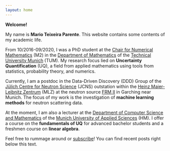 ```yaml
---
layout: home
---
```


**Welcome!**

My name is **Mario Teixeira Parente**.
This website contains some contents of my academic life.

From 10/2016-09/2020, I was a PhD student at the [Chair for Numerical Mathematics](https://www-m2.ma.tum.de/bin/view/Allgemeines/WebHomeEN) (M2) in the [Department of Mathematics](https://www.ma.tum.de/en) of the [Technical University Munich](https://www.tum.de/en) (TUM).
My research focus lied on **Uncertainty Quantification** (UQ), a field from applied mathematics using tools from statistics, probability theory, and numerics.

Currently, I am a postdoc in the Data-Driven Discovery (DDD) Group of the [Jülich Centre for Neutron Science](https://www.fz-juelich.de/jcns/EN/Home/home_node.html) (JCNS) outstation within the [Heinz Maier-Leibnitz Zentrum](https://mlz-garching.de/englisch.html) (MLZ) at the neutron source [FRM II](http://www.frm2.tum.de/en/) in Garching near Munich.
The focus of my work is the investigation of **machine learning methods** for neutron scattering data.

At the moment, I am also a lecturer at the [Department of Computer Science and Mathematics](https://www.cs.hm.edu/en/home/index.en.html) of the [Munich University of Applied Sciences](https://www.hm.edu/en/index.en.html) (HM).
I offer a course on the **fundamentals of UQ** for advanced bachelor students and a freshmen course on **linear algebra**.

Feel free to rummage around or [subscribe](/feed.xml)! You can find recent posts right below this text.

